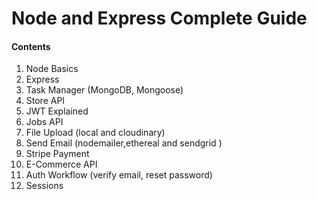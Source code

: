 # Node and Express Complete Guide

#### Contents

1. Node Basics
2. Express
3. Task Manager (MongoDB, Mongoose)
4. Store API
5. JWT Explained
6. Jobs API
7. File Upload (local and cloudinary)
8. Send Email (nodemailer,ethereal and sendgrid )
9. Stripe Payment
10. E-Commerce API
11. Auth Workflow (verify email, reset password)
12. Sessions
